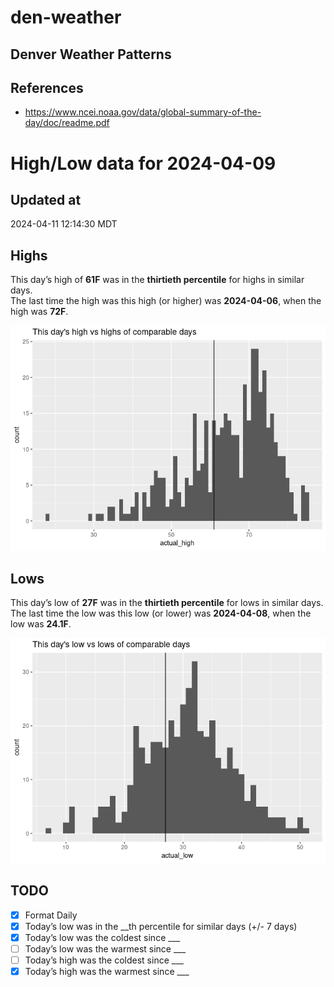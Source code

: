 

# den-weather

## Denver Weather Patterns

## References

- <https://www.ncei.noaa.gov/data/global-summary-of-the-day/doc/readme.pdf>

# High/Low data for 2024-04-09

## Updated at

2024-04-11 12:14:30 MDT

## Highs

This day’s high of **61F** was in the **thirtieth percentile** for highs
in similar days.  
The last time the high was this high (or higher) was **2024-04-06**,
when the high was **72F**.

![](readme_files/figure-commonmark/unnamed-chunk-4-1.png)

## Lows

This day’s low of **27F** was in the **thirtieth percentile** for lows
in similar days.  
The last time the low was this low (or lower) was **2024-04-08**, when
the low was **24.1F**.

![](readme_files/figure-commonmark/unnamed-chunk-6-1.png)

## TODO

- [x] Format Daily
- [x] Today’s low was in the \_\_th percentile for similar days (+/- 7
  days)
- [x] Today’s low was the coldest since \_\_\_
- [ ] Today’s low was the warmest since \_\_\_
- [ ] Today’s high was the coldest since \_\_\_
- [x] Today’s high was the warmest since \_\_\_
